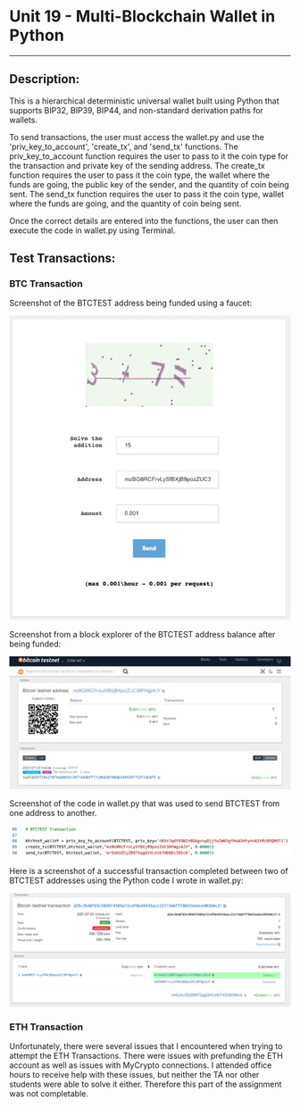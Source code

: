 # Unit 19 - Multi-Blockchain Wallet in Python

------------------

## **Description:**

This is a hierarchical deterministic universal wallet built using Python that supports BIP32, BIP39, BIP44, and non-standard derivation paths for wallets.

To send transactions, the user must access the wallet.py and use the 'priv_key_to_account', 'create_tx', and 'send_tx' functions.  The priv_key_to_account function requires the user to pass to it the coin type for the transaction and private key of the sending address.  The create_tx function requires the user to pass it the coin type, the wallet where the funds are going, the public key of the sender, and the quantity of coin being sent.  The send_tx function requires the user to pass it the coin type, wallet where the funds are going, and the quantity of coin being sent.

Once the correct details are entered into the functions, the user can then execute the code in wallet.py using Terminal.

## **Test Transactions:**

### **BTC Transaction**

Screenshot of the BTCTEST address being funded using a faucet:

![](Images/btctest-faucet.png)

Screenshot from a block explorer of the BTCTEST address balance after being funded:

![](Images/btctest-balance.png)

Screenshot of the code in wallet.py that was used to send BTCTEST from one address to another.

![](Images/btctest-tx-code.png)

Here is a screenshot of a successful transaction completed between two of BTCTEST addresses using the Python code I wrote in wallet.py:

![](Images/btctest-tx.png)

### **ETH Transaction**

Unfortunately, there were several issues that I encountered when trying to attempt the ETH Transactions.  There were issues with prefunding the ETH account as well as issues with MyCrypto connections.  I attended office hours to receive help with these issues, but neither the TA nor other students were able to solve it either.  Therefore this part of the assignment was not completable.